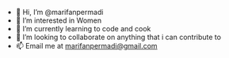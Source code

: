 - 👋 Hi, I’m @marifanpermadi
- 👀 I’m interested in Women
- 🌱 I’m currently learning to code and cook
- 💞️ I’m looking to collaborate on anything that i can contribute to
- 📫 Email me at marifanpermadi@gmail.com

<!---
marifanpermadi/marifanpermadi is a ✨ special ✨ repository because its `README.md` (this file) appears on your GitHub profile.
You can click the Preview link to take a look at your changes.
--->
